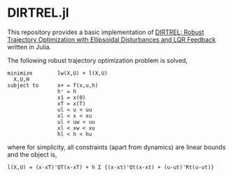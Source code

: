 # DIRTREL.jl

This repository provides a basic implementation of [DIRTREL: Robust Trajectory Optimization with Ellipsoidal Disturbances and LQR Feedback](https://agile.seas.harvard.edu/files/agile/files/dirtrel.pdf) written in Julia.

The following robust trajectory optimization problem is solved,
```
minimize        lw(X,U) + l(X,U)
  X,U,H
subject to      x+ = f(x,u,h)
                h⁺ = h
                x1 = x(0)
                xT = x(T)
                ul < u < uu
                xl < x < xu
                ul < uw < uu
                xl < xw < xu
                hl < h < hu             
```
where for simplicity, all constraints (apart from dynamics) are linear bounds
and the object is,
```
l(X,U) = (x-xT)'QT(x-xT) + h Σ {(x-xt)'Qt(x-xt) + (u-ut)'Rt(u-ut)}
```
